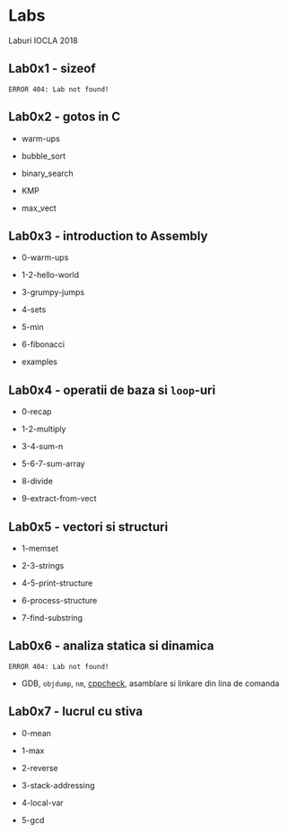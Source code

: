 # Labs
Laburi IOCLA 2018

## Lab0x1 - sizeof
`ERROR 404: Lab not found!`

## Lab0x2 - gotos in C

- warm-ups

- bubble_sort

- binary_search

- KMP

- max_vect

## Lab0x3 - introduction to Assembly

- 0-warm-ups

- 1-2-hello-world

- 3-grumpy-jumps

- 4-sets

- 5-min

- 6-fibonacci

- examples

## Lab0x4 - operatii de baza si `loop`-uri

- 0-recap

- 1-2-multiply

- 3-4-sum-n

- 5-6-7-sum-array

- 8-divide

- 9-extract-from-vect

## Lab0x5 - vectori si structuri

- 1-memset

- 2-3-strings

- 4-5-print-structure

- 6-process-structure

- 7-find-substring

## Lab0x6 - analiza statica si dinamica

`ERROR 404: Lab not found!`

- GDB, `objdump`, `nm`, [cppcheck](http://cppcheck.sourceforge.net/), asamblare si linkare din lina de comanda

## Lab0x7 - lucrul cu stiva

- 0-mean

- 1-max

- 2-reverse

- 3-stack-addressing

- 4-local-var

- 5-gcd
